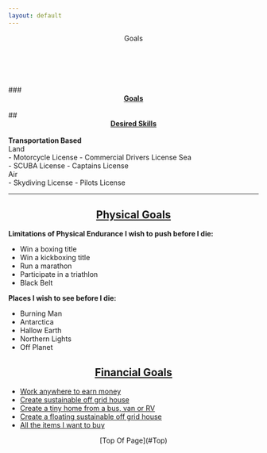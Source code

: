 ```yaml
---
layout: default
---
```

<header>Goals</header><br>
<div id="goals">
<ul class="nav_menu">
</div>
### <u><b><center>Goals</u></b></center><br>
## <u><b><center>Desired Skills</u></b></center><br>
<b>Transportation Based</b><br>
Land<br>
- Motorcycle License
- Commercial Drivers License
Sea<br>
- SCUBA License
- Captains License<br>
Air<br>
- Skydiving License
- Pilots License<br>

* * *
## <u><b><center>Physical Goals</u></b></center>
<b>Limitations of Physical Endurance I wish to push before I die:</b>
- Win a boxing title
- Win a kickboxing title
- Run a marathon
- Participate in a triathlon
- Black Belt<br>

<b>Places I wish to see before I die:</b>
- Burning Man
- Antarctica
- Hallow Earth
- Northern Lights
- Off Planet<br>

## <u><b><center>Financial Goals</u></b></center>
- [Work anywhere to earn money](/)
- [Create sustainable off grid house](/)
- [Create a tiny home from a bus, van or RV](/)
- [Create a floating sustainable off grid house](/)
- [All the items I want to buy](/)<br>

<footer><center>[Top Of Page](#Top)<br></center></footer>
